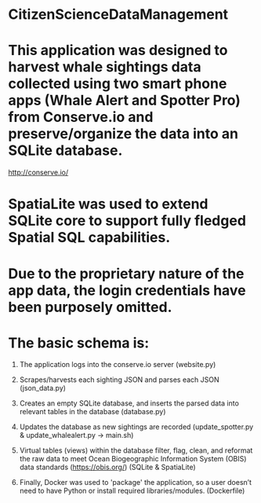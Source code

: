 # CitizenScienceDataManagement

# This application was designed to harvest whale sightings data collected using two smart phone apps (Whale Alert and Spotter Pro) from Conserve.io and preserve/organize the data into an SQLite database. 
http://conserve.io/

# SpatiaLite was used to extend SQLite core to support fully fledged Spatial SQL capabilities. 

# Due to the proprietary nature of the app data, the login credentials have been purposely omitted. 

# The basic schema is:  
1. The application logs into the conserve.io server 
(website.py)

2. Scrapes/harvests each sighting JSON and parses each JSON 
(json_data.py)

3. Creates an empty SQLite database, and inserts the parsed data into relevant tables in the database 
(database.py)

4. Updates the database as new sightings are recorded 
(update_spotter.py & update_whalealert.py -> main.sh)

4. Virtual tables (views) within the database filter, flag, clean, and reformat the raw data to meet Ocean Biogeographic Information System (OBIS) data standards (https://obis.org/) 
(SQLite & SpatiaLite)

5. Finally, Docker was used to 'package' the application, so a user doesn’t need to have Python or install required libraries/modules. 
(Dockerfile)


